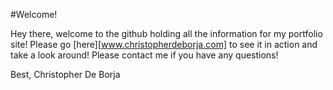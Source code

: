 #Welcome!

Hey there, welcome to the github holding all the information for my portfolio site! Please go [here][www.christopherdeborja.com] to see it in action and take a look around! Please contact me if you have any questions!

Best,
Christopher De Borja
